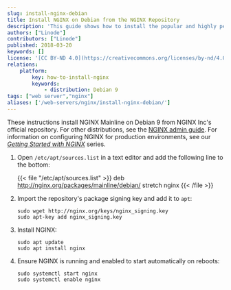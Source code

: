 ```yaml
---
slug: install-nginx-debian
title: Install NGINX on Debian from the NGINX Repository
description: 'This guide shows how to install the popular and highly performant web server Nginx on your Linode server running the Linux Operating System.'
authors: ["Linode"]
contributors: ["Linode"]
published: 2018-03-20
keywords: []
license: '[CC BY-ND 4.0](https://creativecommons.org/licenses/by-nd/4.0)'
relations:
    platform:
        key: how-to-install-nginx
        keywords:
            - distribution: Debian 9
tags: ["web server","nginx"]
aliases: ['/web-servers/nginx/install-nginx-debian/']
---
```


These instructions install NGINX Mainline on Debian 9 from NGINX Inc's official repository. For other distributions, see the [NGINX admin guide](https://docs.nginx.com/nginx/admin-guide/installing-nginx/installing-nginx-open-source/#installing-a-prebuilt-package). For information on configuring NGINX for production environments, see our *[Getting Started with NGINX](/docs/guides/getting-started-with-nginx-part-1-installation-and-basic-setup/)* series.

1.  Open `/etc/apt/sources.list` in a text editor and add the following line to the bottom:

    {{< file "/etc/apt/sources.list" >}}
deb http://nginx.org/packages/mainline/debian/ stretch nginx
{{< /file >}}

2.  Import the repository's package signing key and add it to `apt`:

        sudo wget http://nginx.org/keys/nginx_signing.key
        sudo apt-key add nginx_signing.key

3.  Install NGINX:

        sudo apt update
        sudo apt install nginx

4.  Ensure NGINX is running and enabled to start automatically on reboots:

        sudo systemctl start nginx
        sudo systemctl enable nginx
